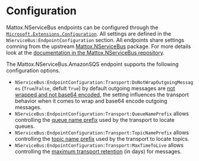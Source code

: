 # Configuration

Mattox.NServiceBus endpoints can be configured through the [`Microsoft.Extensions.Configuration`](https://www.nuget.org/packages/Microsoft.Extensions.Configuration). All settings are defined in the `NServiceBus:EndpointConfiguration` section. All endpoints share settings comning from the upstream [Mattox.NServiceBus](https://github.com/mauroservienti/Mattox.NServiceBus) package. For more details look at the [documentation in the Mattox.NServiceBus repository](https://github.com/mauroservienti/Mattox.NServiceBus/tree/main/docs).

The Mattox.NServiceBus.AmazonSQS endpoint supports the following configuration options.

- `NServiceBus:EndpointConfiguration:Transport:DoNotWrapOutgoingMessages` (`True`/`False`, defult `True`) by default outgoing messages are [not wrapped and not base64 encoded](https://docs.particular.net/transports/sqs/configuration-options#donotwrapoutgoingmessages), the setting influences the transport behavior when it comes to wrap and base64 encode outgoing messages.
- `NServiceBus:EndpointConfiguration:Transport:QueueNamePrefix` allows controlling the [queue name prefix](https://docs.particular.net/transports/sqs/configuration-options#queuenameprefix) used by the transport to locate queues.
- `NServiceBus:EndpointConfiguration:Transport:TopicNamePrefix` allows controlling the [topic name prefix](https://docs.particular.net/transports/sqs/configuration-options#topicnameprefix) used by the transport to locate topics.
- `NServiceBus:EndpointConfiguration:Transport:MaxTimeToLive` allows controlling the [maximum transport retention](https://docs.particular.net/transports/sqs/configuration-options#maxttldays) (in days) for messages.

